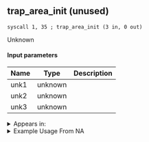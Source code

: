 ## trap_area_init (unused)

`syscall 1, 35 ; trap_area_init (3 in, 0 out)`

Unknown

#### Input parameters
| Name | Type | Description
|------|------|------------
| unk1   | unknown   | 
| unk2   | unknown   | 
| unk3   | unknown   | 




<details>
	<summary>Appears in:</summary>

</details>

<details>
	<summary>Example Usage From NA</summary>
```

```
</details>

